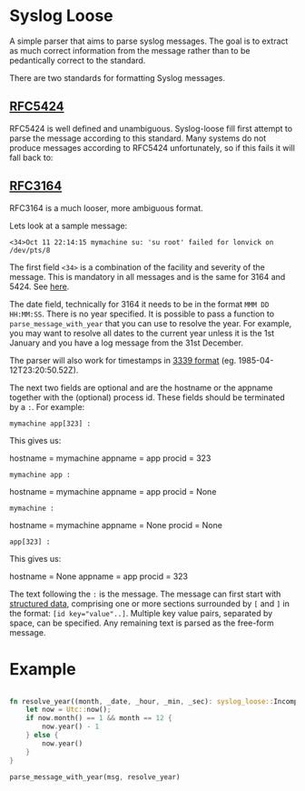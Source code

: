 
# Syslog Loose

A simple parser that aims to parse syslog messages. The goal is to extract as much correct information from the message rather than to be pedantically correct to the standard.

There are two standards for formatting Syslog messages.

## [RFC5424](https://tools.ietf.org/html/rfc5424) 

RFC5424 is well defined and unambiguous. Syslog-loose fill first attempt to parse the message according to this standard. Many systems do not produce messages according to RFC5424 unfortunately, so if this fails it will fall back to:

## [RFC3164](https://tools.ietf.org/html/rfc3164)

RFC3164 is a much looser, more ambiguous format.

Lets look at a sample message:

```
<34>Oct 11 22:14:15 mymachine su: 'su root' failed for lonvick on /dev/pts/8
```

The first field `<34>` is a combination of the facility and severity of the message. This is mandatory in all messages and is the same for 3164 and 5424. See [here](https://tools.ietf.org/html/rfc3164#section-4.1.1).

The date field, technically for 3164 it needs to be in the format `MMM DD HH:MM:SS`. There is no year specified. It is possible to pass a function to `parse_message_with_year` that you can use to resolve the year. For example, you may want to resolve all dates to the current year unless it is the 1st January and you have a log message from the 31st December.


The parser will also work for timestamps in [3339 format](https://tools.ietf.org/html/rfc3339) (eg. 1985-04-12T23:20:50.52Z).

The next two fields are optional and are the hostname or the appname together with the (optional) process id. These fields should be terminated by a `:`. For example:

```
mymachine app[323] :
```

This gives us:

hostname = mymachine
appname = app
procid = 323

```
mymachine app :
```

hostname = mymachine
appname = app
procid = None

```
mymachine :
```

hostname = mymachine
appname = None
procid = None

```
app[323] :
```

This gives us:

hostname = None
appname = app
procid = 323


The text following the `:` is the message. The message can first start with [structured data](https://tools.ietf.org/html/rfc5424#section-6.3), comprising one or more sections surrounded by `[` and `]` in the format: `[id key="value"..]`. Multiple key value pairs, separated by space, can be specified. Any remaining text is parsed as the free-form message.


# Example

```rust

fn resolve_year((month, _date, _hour, _min, _sec): syslog_loose::IncompleteDate) -> i32 {
    let now = Utc::now();
    if now.month() == 1 && month == 12 {
        now.year() - 1
    } else {
        now.year()
    }
}

parse_message_with_year(msg, resolve_year)

```
